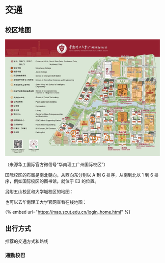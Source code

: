 # 交通

## 校区地图

![](.gitbook/assets/校区地图.jpeg)

（来源华工国际官方微信号“华南理工广州国际校区”）

国际校区的布局是南北朝向，从西向东分别以 A 到 G 排序，从南到北以 1 到 6 排序，例如国际校区的图书馆，就位于 E3 的位置。

另附五山校区和大学城校区的地图：



也可以去华南理工大学官网查看在线地图：

{% embed url="https://map.scut.edu.cn/login_home.html" %}

## 出行方式

推荐的交通方式和路线

### &#x20;通勤校巴

